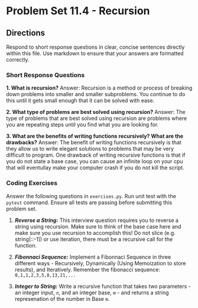 # Problem Set 11.4 - Recursion

## Directions
Respond to short response questions in clear, concise sentences directly within this file. Use markdown to ensure that your answers are formatted correctly.

### Short Response Questions
**1. What is recursion?**
Answer: Recursion is a method or process of breaking down problems into smaller and smaller subproblems. You continue to do this until it gets small enough that it can be solved with ease. 

**2. What type of problems are best solved using recursion?**
Answer: The type of problems that are best solved using recursion are problems where you are repeating steps until you find what you are looking for.

**3. What are the benefits of writing functions recursively? What are the drawbacks?**
Answer: The benefit of writing functions recursively is that they  allow us to write elegant solutions to problems that may be very difficult to program. One drawback of writing recursive functions is that if you do not state a base case, you can cause an infinite loop on your cpu that will eventullay make your computer crash if you do not kill the script.


### Coding Exercises
Answer the following questions in `exercises.py`. Run unit test with the `pytest` command. Ensure all tests are passing before submitting this problem set.

1. **_Reverse a String:_** This interview question requires you to reverse a string using recursion. Make sure to think of the base case here and make sure you use recursion to accomplish this! Do not slice (e.g. string[::-1]) or use iteration, there must be a recursive call for the function.

2. **_Fibonnaci Sequence:_** Implement a Fibonnaci Sequence in three different ways - Recursively, Dynamically (Using Memoization to store results), and Iteratively. Remember the fibonacci sequence: `0,1,1,2,3,5,8,13,21,...`

3. **_Integer to String:_** Write a recursive function that takes two parameters - an integer input, `n`, and an integer base, `m` - and returns a string represenation of the number in Base `m`.
